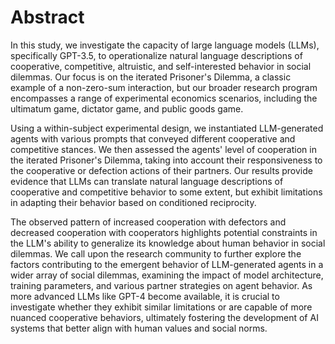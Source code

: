 # Abstract

In this study, we investigate the capacity of large language models (LLMs), specifically GPT-3.5, to operationalize
natural language descriptions of cooperative, competitive, altruistic, and self-interested behavior in social dilemmas.
Our focus is on the iterated Prisoner's Dilemma, a classic example of a non-zero-sum interaction, but our broader
research program encompasses a range of experimental economics scenarios, including the ultimatum game, dictator game,
and public goods game.

Using a within-subject experimental design, we instantiated LLM-generated agents with various prompts that conveyed
different cooperative and competitive stances. We then assessed the agents' level of cooperation in the iterated
Prisoner's Dilemma, taking into account their responsiveness to the cooperative or defection actions of their partners.
Our results provide evidence that LLMs can translate natural language descriptions of cooperative and competitive
behavior to some extent, but exhibit limitations in adapting their behavior based on conditioned reciprocity.

The observed pattern of increased cooperation with defectors and decreased cooperation with cooperators highlights
potential constraints in the LLM's ability to generalize its knowledge about human behavior in social dilemmas. We call
upon the research community to further explore the factors contributing to the emergent behavior of LLM-generated agents
in a wider array of social dilemmas, examining the impact of model architecture, training parameters, and various
partner strategies on agent behavior. As more advanced LLMs like GPT-4 become available, it is crucial to investigate
whether they exhibit similar limitations or are capable of more nuanced cooperative behaviors, ultimately fostering the
development of AI systems that better align with human values and social norms.

```{tableofcontents}
```
